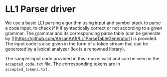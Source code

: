 # LL1 Parser driver

We use a basic LL1 parsing algorithm using input and symbol stack to parse a code input, to check if it if syntactically correct or not according to a given grammar. The grammar and its corresponding parse table (can be generate by ()[https://github.com/AhsanAAR/LL1ParseTableGenerator]) is provided. The input code is also given in the form of a token stream that can be generated by a lexical analyzer (lex is a renowned library). 

The sample input code provided in this repo is valid and can be seen in the `accepted_code.txt` file. The corresponding tokens are in `accepted_tokens.txt`. 